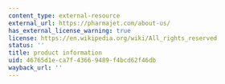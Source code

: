 ```yaml
---
content_type: external-resource
external_url: https://pharmajet.com/about-us/
has_external_license_warning: true
license: https://en.wikipedia.org/wiki/All_rights_reserved
status: ''
title: product information
uid: 46765d1e-ca7f-4366-9489-f4bcd62f46db
wayback_url: ''
---
```

